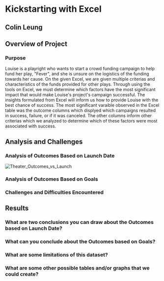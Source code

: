 # Kickstarting with Excel
## Colin Leung

## Overview of Project

### Purpose
Louise is a playright who wants to start a crowd funding campaign to help fund her play, "Fever", and she is unsure on the logistics of the funding towards her cause. On the given Excel, we are given multiple criterias and characteristics of the funds provided for other plays. Through using the tools on Excel, we must determine which factors have the most significant impact that would make Louise's project's campaign successful. The insights formulated from Excel will inform us how to provide Louise with the best chance of success. The most significant varaible observed in the Excel table was the outcome columns which displyed which campaigns resulted in success, failure, or if it was canceled. The other columns inform other criterias which we analyzed to determine which of these factors were most associated with success. 

## Analysis and Challenges

### Analysis of Outcomes Based on Launch Date
![Theater_Outcomes_vs_Launch](path/to/Theater_Outcomes_vs_Launch.png)

### Analysis of Outcomes Based on Goals

### Challenges and Difficulties Encountered


## Results

### What are two conclusions you can draw about the Outcomes based on Launch Date?

### What can you conclude about the Outcomes based on Goals?

### What are some limitations of this dataset?

### What are some other possible tables and/or graphs that we could create?
